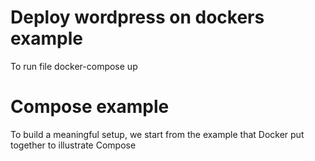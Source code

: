 # Deploy wordpress on dockers example
To run file docker-compose up 

# Compose example
To build a meaningful setup, we start from the example that Docker put together to illustrate Compose
